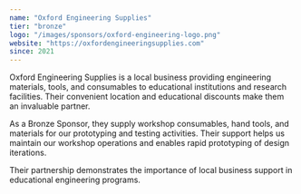 ```yaml
---
name: "Oxford Engineering Supplies"
tier: "bronze"
logo: "/images/sponsors/oxford-engineering-logo.png"
website: "https://oxfordengineeringsupplies.com"
since: 2021
---
```


Oxford Engineering Supplies is a local business providing engineering materials, tools, and consumables to educational institutions and research facilities. Their convenient location and educational discounts make them an invaluable partner.

As a Bronze Sponsor, they supply workshop consumables, hand tools, and materials for our prototyping and testing activities. Their support helps us maintain our workshop operations and enables rapid prototyping of design iterations.

Their partnership demonstrates the importance of local business support in educational engineering programs.
